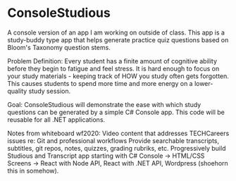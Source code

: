 # ConsoleStudious
A console version of an app I am working on outside of class. This app is a study-buddy type app that helps generate practice quiz questions based on Bloom's Taxonomy question stems. 

Problem Definition:
Every student has a finite amount of cognitive ability before they begin to fatigue and feel stress. It is hard enough to focus on your study materials - keeping track of HOW you study often gets forgotten. This causes students to spend more time and more energy on a lower-quality study session. 

Goal:
ConsoleStudious will demonstrate the ease with which study questions can be generated by a simple C# Console app.
This code will be reusable for all .NET applications. 


Notes from whiteboard wf2020:
Video content that addresses TECHCareers issues re: Git and professional workflows
Provide searchable transcripts, subtitles, git repos, notes, quizzes, grading rubriks, etc.
Progressively build Studious and Transcript app starting with C# Console -> HTML/CSS Screens -> React with Node API, React with .NET API, Wordpress (shoehorn this in somehow).